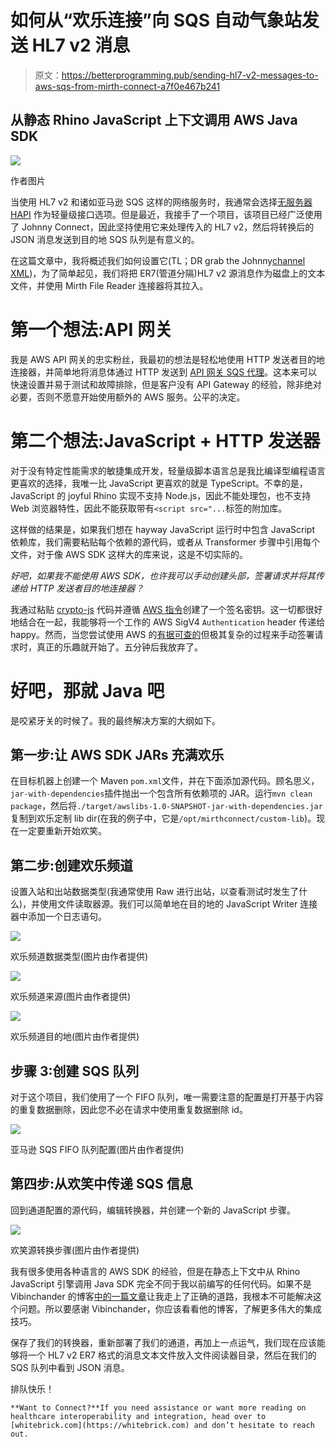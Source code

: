 # 如何从“欢乐连接”向 SQS 自动气象站发送 HL7 v2 消息

> 原文：<https://betterprogramming.pub/sending-hl7-v2-messages-to-aws-sqs-from-mirth-connect-a7f0e467b241>

## 从静态 Rhino JavaScript 上下文调用 AWS Java SDK

![](img/67f9321aa6a36ed829186002f20fd336.png)

作者图片

当使用 HL7 v2 和诸如亚马逊 SQS 这样的网络服务时，我通常会选择[无服务器 HAPI](https://medium.com/towards-data-science/sending-hl7-v2-messages-with-hasura-hapi-and-serverless-9cd1630876a4) 作为轻量级接口选项。但是最近，我接手了一个项目，该项目已经广泛使用了 Johnny Connect，因此坚持使用它来处理传入的 HL7 v2，然后将转换后的 JSON 消息发送到目的地 SQS 队列是有意义的。

在这篇文章中，我将概述我们如何设置它(TL；DR grab the Johnny[channel XML](https://gist.github.com/s1monj/969be43e5fe817c9ff6e578aac8f8123))，为了简单起见，我们将把 ER7(管道分隔)HL7 v2 源消息作为磁盘上的文本文件，并使用 Mirth File Reader 连接器将其拉入。

# 第一个想法:API 网关

我是 AWS API 网关的忠实粉丝，我最初的想法是轻松地使用 HTTP 发送者目的地连接器，并简单地将消息体通过 HTTP 发送到 [API 网关 SQS 代理](https://medium.com/@pranaysankpal/aws-api-gateway-proxy-for-sqs-simple-queue-service-5b08fe18ce50)。这本来可以快速设置并易于测试和故障排除，但是客户没有 API Gateway 的经验，除非绝对必要，否则不愿意开始使用额外的 AWS 服务。公平的决定。

# 第二个想法:JavaScript + HTTP 发送器

对于没有特定性能需求的敏捷集成开发，轻量级脚本语言总是我比编译型编程语言更喜欢的选择，我唯一比 JavaScript 更喜欢的就是 TypeScript。不幸的是，JavaScript 的 joyful Rhino 实现不支持 Node.js，因此不能处理包，也不支持 Web 浏览器特性，因此不能获取带有`<script src="...`标签的附加库。

这样做的结果是，如果我们想在 hayway JavaScript 运行时中包含 JavaScript 依赖库，我们需要粘贴每个依赖的源代码，或者从 Transformer 步骤中引用每个文件，对于像 AWS SDK 这样大的库来说，这是不切实际的。

*好吧，如果我不能使用 AWS SDK，也许我可以手动创建头部，签署请求并将其传递给 HTTP 发送者目的地连接器？*

我通过粘贴 [crypto-js](https://code.google.com/archive/p/crypto-js/downloads) 代码并遵循 [AWS 指令](https://docs.aws.amazon.com/general/latest/gr/signature-v4-examples.html#signature-v4-examples-javascript)创建了一个签名密钥。这一切都很好地结合在一起，我能够将一个工作的 AWS SigV4 `Authentication` header 传递给 happy。然而，当您尝试使用 AWS 的[有据可查的](https://docs.aws.amazon.com/general/latest/gr/sigv4-signed-request-examples.html)但极其复杂的过程来手动签署请求时，真正的乐趣就开始了。五分钟后我放弃了。

# 好吧，那就 Java 吧

是咬紧牙关的时候了。我的最终解决方案的大纲如下。

## 第一步:让 AWS SDK JARs 充满欢乐

在目标机器上创建一个 Maven `pom.xml`文件，并在下面添加源代码。顾名思义，`jar-with-dependencies`插件抛出一个包含所有依赖项的 JAR。运行`mvn clean package`，然后将`./target/awslibs-1.0-SNAPSHOT-jar-with-dependencies.jar`复制到欢乐定制 lib dir(在我的例子中，它是`/opt/mirthconnect/custom-lib`)。现在一定要重新开始欢笑。

## 第二步:创建欢乐频道

设置入站和出站数据类型(我通常使用 Raw 进行出站，以查看测试时发生了什么)，并使用文件读取器源。我们可以简单地在目的地的 JavaScript Writer 连接器中添加一个日志语句。

![](img/13dd3a91f471f665c9c3335eca32c677.png)

欢乐频道数据类型(图片由作者提供)

![](img/2ae13aa0361116dcf1c3a1e850389915.png)

欢乐频道来源(图片由作者提供)

![](img/4b6ed862836633c9339db8474f10ec8d.png)

欢乐频道目的地(图片由作者提供)

## 步骤 3:创建 SQS 队列

对于这个项目，我们使用了一个 FIFO 队列，唯一需要注意的配置是打开基于内容的重复数据删除，因此您不必在请求中使用重复数据删除 id。

![](img/d3fcc8855aee1edd1bf130a1fc539ecb.png)

亚马逊 SQS FIFO 队列配置(图片由作者提供)

## 第四步:从欢笑中传递 SQS 信息

回到通道配置的源代码，编辑转换器，并创建一个新的 JavaScript 步骤。

![](img/20a0e7ff21cdfd705928e5a88da79a2c.png)

欢笑源转换步骤(图片由作者提供)

我有很多使用各种语言的 AWS SDK 的经验，但是在静态上下文中从 Rhino JavaScript 引擎调用 Java SDK 完全不同于我以前编写的任何代码。如果不是 Vibinchander 的博客[中的一篇文章](http://vibinchander.com/2022/06/14/read-aws-s3-bucket-using-mirth-aws-sdk-2-19-x-version/)让我走上了正确的道路，我根本不可能解决这个问题。所以要感谢 Vibinchander，你应该看看他的博客，了解更多伟大的集成技巧。

保存了我们的转换器，重新部署了我们的通道，再加上一点运气，我们现在应该能够将一个 HL7 v2 ER7 格式的消息文本文件放入文件阅读器目录，然后在我们的 SQS 队列中看到 JSON 消息。

排队快乐！

```
**Want to Connect?**If you need assistance or want more reading on healthcare interoperability and integration, head over to [whitebrick.com](https://whitebrick.com) and don’t hesitate to reach out.
```